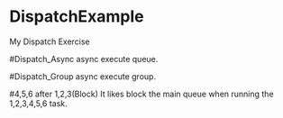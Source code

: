 DispatchExample
===============

My Dispatch Exercise

#Dispatch_Async
async execute queue.

#Dispatch_Group
async execute group.

#4,5,6 after 1,2,3(Block)
It likes block the main queue when running the 1,2,3,4,5,6 task.

